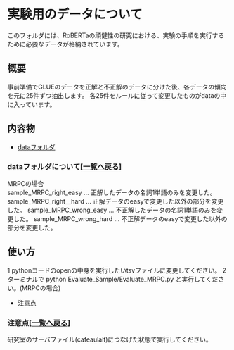 # 実験用のデータについて

このフォルダには、RoBERTaの頑健性の研究における、実験の手順を実行するために必要なデータが格納されています。

## 概要
事前準備でGLUEのデータを正解と不正解のデータに分けた後、各データの傾向を元に25件ずつ抽出します。
各25件をルールに従って変更したものがdataの中に入っています。

## 内容物<a name="content"></a>[](#content)

- [dataフォルダ](#data)
### dataフォルダ<a name="data"></a>について[[一覧へ戻る](#content)]

MRPCの場合  
sample_MRPC_right_easy ... 正解したデータの名詞1単語のみを変更した。
sample_MRPC_right__hard ... 正解データのeasyで変更した以外の部分を変更した。
sample_MRPC_wrong_easy ... 不正解したデータの名詞1単語のみを変更した。
sample_MRPC_wrong_hard ... 不正解データのeasyで変更した以外の部分を変更した。

## 使い方<a name="howtouse"></a>[](#howtouse)

1 pythonコードのopenの中身を実行したいtsvファイルに変更してください。
2 ターミナルで
python Evaluate_Sample/Evaluate_MRPC.py と実行してください。(MRPCの場合)

- [注意点](#remarks)

### 注意点<a name="remarks"></a>[[一覧へ戻る](#howtouse)]
研究室のサーバファイル(cafeaulait)につなげた状態で実行してください。
